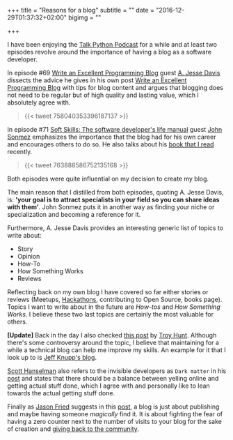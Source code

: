+++
title = "Reasons for a blog"
subtitle = ""
date = "2016-12-29T01:37:32+02:00"
bigimg = ""

+++

I have been enjoying the [Talk Python Podcast](https://talkpython.fm/episodes/all) for a while and at least two episodes revolve around the importance of having a blog as a software developer.
<!--more-->

In episode #69 [Write an Excellent Programming Blog](https://talkpython.fm/episodes/show/69/write-an-excellent-programming-blog) guest [A. Jesse Davis](https://twitter.com/jessejiryudavis) dissects the advice he gives in his own post [Write an Excellent Programming Blog](https://emptysqua.re/blog/write-an-excellent-programming-blog/) with tips for blog content and argues that blogging does not need to be regular but of high quality and lasting value, which I absolutely agree with.

<blockquote class="twitter-tweet tw-align-center">{{< tweet 758040353396187137 >}}</blockquote>

In episode #71 [Soft Skills: The software developer's life manual](https://talkpython.fm/episodes/show/71/soft-skills-the-software-developer-s-life-manual) guest [John Sonmez](http://twitter.com/jsonmez) emphasizes the importance that the blog had for his own career and encourages others to do so. He also talks about his [book that I read](https://esaezgil.github.io/page/books_finished/) recently.

<blockquote class="twitter-tweet tw-align-center">{{< tweet 763888586752135168 >}}</blockquote>

Both episodes were quite influential on my decision to create my blog.

The main reason that I distilled from both episodes, quoting A. Jesse Davis, is: **'your goal is to attract specialists in your field so you can share ideas with them'**. John Sonmez puts it in another way as finding your niche or specialization and becoming a reference for it.

Furthermore, A. Jesse Davis provides an interesting generic list of topics to write about:

- Story
- Opinion
- How-To
- How Something Works
- Reviews

Reflecting back on my own blog I have covered so far either stories or reviews (Meetups, [Hackathons](https://esaezgil.com/events/), contributing to Open Source, books page). Topics I want to write about in the future are *How-tos* and *How Something Works*. I believe these two last topics are certainly the most valuable for others.

**[Update]** Back in the day I also checked [this post](https://www.troyhunt.com/the-ghost-who-codes-how-anonymity-is/) by [Troy Hunt](https://twitter.com/troyhunt). Although there's some controversy around the topic, I believe that maintaining for a while a technical blog can help me improve my skills. An example for it that I look up to is [Jeff Knupp's blog](https://jeffknupp.com/).

[Scott Hanselman](https://twitter.com/shanselman) also refers to the invisible developers as `Dark matter` in his [post](http://www.hanselman.com/blog/DarkMatterDevelopersTheUnseen99.aspx) and states that there should be a balance between yelling online and getting actual stuff done, which I agree with and personally like to lean towards the actual getting stuff done.

Finally as [Jason Fried](https://twitter.com/jasonfried) suggests in this  [post](https://m.signalvnoise.com/the-intimidating-zero-4d90fcdcc3b2), a blog is just about publishing and maybe having someone *magically* find it. It is about fighting the fear of having a zero counter next to the number of visits to your blog for the sake of creation and [giving back to the community](http://www.hanselman.com/blog/YourBlogIsTheEngineOfCommunity.aspx).
